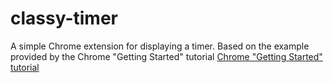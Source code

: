 # classy-timer

A simple Chrome extension for displaying a timer.
Based on the example provided by the Chrome "Getting Started" tutorial
[Chrome "Getting Started" tutorial](https://developer.chrome.com/extensions/getstarted "Chrome getting started")

